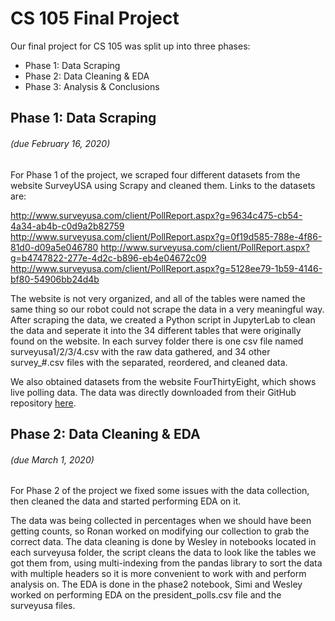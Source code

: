 # CS 105 Final Project  

Our final project for CS 105 was split up into three phases:

- Phase 1: Data Scraping
- Phase 2: Data Cleaning & EDA
- Phase 3: Analysis & Conclusions

## Phase 1: Data Scraping
###### (due February 16, 2020)

For Phase 1 of the project, we scraped four different datasets from the website SurveyUSA using Scrapy and cleaned them. Links to the datasets are:

http://www.surveyusa.com/client/PollReport.aspx?g=9634c475-cb54-4a34-ab4b-c0d9a2b82759
http://www.surveyusa.com/client/PollReport.aspx?g=0f19d585-788e-4f86-81d0-d09a5e046780
http://www.surveyusa.com/client/PollReport.aspx?g=b4747822-277e-4d2c-b896-eb4e04672c09
http://www.surveyusa.com/client/PollReport.aspx?g=5128ee79-1b59-4146-bf80-54906bb24d4b

The website is not very organized, and all of the tables were named the same thing so our robot could not scrape the data in a very meaningful way. After scraping the data, we created a Python script in JupyterLab to clean the data and seperate it into the 34 different tables that were originally found on the website. In each survey folder there is one csv file named surveyusa1/2/3/4.csv with the raw data gathered, and 34 other survey_#.csv files with the separated, reordered, and cleaned data.

We also obtained datasets from the website FourThirtyEight, which shows live polling data. The data was directly downloaded from their GitHub repository [here](https://github.com/fivethirtyeight/data/tree/master/polls).

## Phase 2: Data Cleaning & EDA
###### (due March 1, 2020)

For Phase 2 of the project we fixed some issues with the data collection, then cleaned the data and started performing EDA on it.

The data was being collected in percentages when we should have been getting counts, so Ronan worked on modifying our collection to grab the correct data.
The data cleaning is done by Wesley in notebooks located in each surveyusa folder, the script cleans the data to look like the tables we got them from, using multi-indexing from the pandas library to sort the data with multiple headers so it is more convenient to work with and perform analysis on.
The EDA is done in the phase2 notebook, Simi and Wesley worked on performing EDA on the president_polls.csv file and the surveyusa files.
